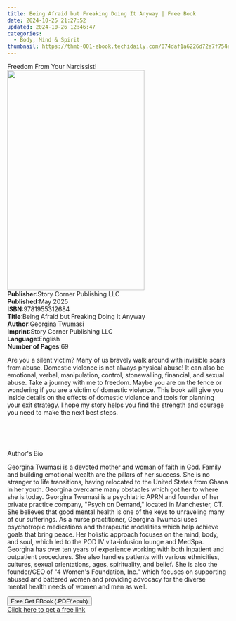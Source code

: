 ```yaml
---
title: Being Afraid but Freaking Doing It Anyway | Free Book
date: 2024-10-25 21:27:52
updated: 2024-10-26 12:46:47
categories:
  - Body, Mind & Spirit
thumbnail: https://thmb-001-ebook.techidaily.com/074daf1a6226d72a7f754e897ab9338b680bf9ae1ac8669f00c134873ef937d0.jpg
---
```

<main id="book-container">
  <div class="flex flex-col">
    <div class="book-brief flex-1 py-6 px-4 sm:p-6 md:py-10 md:px-8">
      <!-- brief-->
      <div class="book-brief-main">Freedom From Your Narcissist!</div>
    </div>
    <div
      class="book-meta-info flex-1 grid gap-4 col-start-1 col-end-3 row-start-1 sm:mb-6 sm:grid-cols-4 lg:gap-6 lg:col-start-2 lg:row-end-6 lg:row-span-6 lg:mb-0"
    >
      <div
        class="book-meta-info-left place-content-center mt-4 p-4 text-sm leading-6 col-start-2 col-span-2 dark:text-slate-400"
      >
        <img
          class="w-full h-500 object-cover rounded-lg sm:h-255 sm:col-span-2 lg:col-span-full"
          src="https://img-001-ebook.techidaily.com/86034a4b4e8c792911ff9f463d43ad3ed677c619ee37c8b6f095bb291db20c73.jpg"
          alt=""
          width="312"
          height="500"
        />
      </div>
      <div
        class="book-meta-info-right mt-2 col-start-1 row-start-2 col-span-3 self-center"
      >
        <!-- meta data  -->
        <div class="flex flex-col px-4 md:px-8">
          <div class="flex-1">
            <strong>Publisher</strong>:<span class="px-2"
              >Story Corner Publishing LLC</span
            >
          </div>
          <div class="flex-1">
            <strong>Published</strong>:<span class="px-2">May 2025</span>
          </div>
          <div class="flex-1">
            <strong>ISBN</strong>:<span class="px-2">9781955312684</span>
          </div>
          <div class="flex-1">
            <strong>Title</strong>:<span class="px-2"
              >Being Afraid but Freaking Doing It Anyway</span
            >
          </div>
          <div class="flex-1">
            <strong>Author</strong>:<span class="px-2">Georgina Twumasi</span>
          </div>
          <div class="flex-1">
            <strong>Imprint</strong>:<span class="px-2"
              >Story Corner Publishing LLC</span
            >
          </div>
          <div class="flex-1">
            <strong>Language</strong>:<span class="px-2">English</span>
          </div>
          <div class="flex-1">
            <strong>Number of Pages</strong>:<span class="px-2">69</span>
          </div>
        </div>
      </div>
    </div>
    <div class="book-description flex-1 py-6 px-4 sm:p-6 md:py-10 md:px-8">
      <div class="book-description-main">
        <div accordion-content="" id="description">
          <p>
            Are you a silent victim? Many of us bravely walk around with
            invisible scars from abuse.&nbsp;Domestic violence is not always
            physical abuse! It can also be emotional, verbal,&nbsp;manipulation,
            control, stonewalling, financial, and sexual abuse. Take a journey
            with me to&nbsp;freedom. Maybe you are on the fence or wondering if
            you are a victim of domestic violence.&nbsp;This book will give you
            inside details on the effects of domestic violence and tools
            for&nbsp;planning your exit strategy. I hope my story helps you find
            the strength and courage you&nbsp;need to make the next best steps.
          </p>
          <p>&nbsp;</p>
          <p>&nbsp;</p>
          <p>Author's Bio&nbsp;</p>
          <p>
            Georgina Twumasi is a devoted mother and woman of faith in God.
            Family and building&nbsp;emotional wealth are the pillars of her
            success. She is no stranger to life transitions,
            having&nbsp;relocated to the United States from Ghana in her youth.
            Georgina overcame many obstacles&nbsp;which got her to where she is
            today. Georgina Twumasi is a psychiatric APRN and founder&nbsp;of
            her private practice company, "Psych on Demand," located in
            Manchester, CT. She&nbsp;believes that good mental health is one of
            the keys to unraveling many of our sufferings. As a nurse
            practitioner, Georgina Twumasi uses psychotropic medications and
            therapeutic&nbsp;modalities which help achieve goals that bring
            peace. Her holistic approach focuses on the&nbsp;mind, body, and
            soul, which led to the POD IV vita-infusion lounge and MedSpa.
            Georgina&nbsp;has over ten years of experience working with both
            inpatient and outpatient procedures. She&nbsp;also handles patients
            with various ethnicities, cultures, sexual orientations, ages,
            spirituality, and belief. She is also the founder/CEO of "4 Women's
            Foundation, Inc." which focuses on&nbsp;supporting abused and
            battered women and providing advocacy for the diverse
            mental&nbsp;health needs of women and men as well.
          </p>
        </div>
        <div class="accordion-fader"></div>
      </div>
    </div>
    <div class="book-excerpts flex-1 py-6 px-4 sm:p-6 md:py-10 md:px-8"></div>
    <div
      class="book-about-author flex-1 py-6 px-4 sm:p-6 md:py-10 md:px-8"
    ></div>
    <div class="book-free-get flex-1 py-6 px-4 sm:p-6 md:py-10 md:px-8">
      <button
        id="btn-free-get"
        class="bg-blue-500 hover:bg-blue-700 text-white font-bold py-2 px-4 rounded"
      >
        Free Get EBook (.PDF/.epub)
      </button>
      <div id="countdown-display" class="px-2 text-lg mt-2"></div>
      <a
        id="free-link"
        class="hidden bg-blue-500 hover:bg-blue-700 text-white font-bold py-2 px-4 rounded"
        href="https://www.ebooks.com/en-us/book/211429485/being-afraid-but-freaking-doing-it-anyway/georgina-twumasi/"
        target="_blank"
        >Click here to get a free link</a
      >
    </div>
    <script>
      let countdownTime = 0;
      let countdownInterval = null;
      document
        .getElementById('btn-free-get')
        .addEventListener('click', startCountdown);
      function startCountdown() {
        countdownTime = new Date().getTime() + 60000 * 3;
        countdownInterval = setInterval(updateCountdown, 1000);
        document.getElementById('btn-free-get').disabled = true;
        document
          .getElementById('btn-free-get')
          .classList.add('bg-gray-500', 'cursor-not-allowed');
      }
      function updateCountdown() {
        let currentTime = new Date().getTime();
        let timeLeft = countdownTime - currentTime;
        let secondsLeft = Math.floor(timeLeft / 1000);
        document.getElementById('countdown-display').innerHTML =
          `Remaining time: ${secondsLeft} seconds.`;
        if (secondsLeft <= 0) {
          clearInterval(countdownInterval);
          document.getElementById('btn-free-get').classList.add('hidden');
          document.getElementById('free-link').classList.remove('hidden');
          document.getElementById('countdown-display').innerHTML = '';
        }
      }
    </script>
  </div>
</main>
